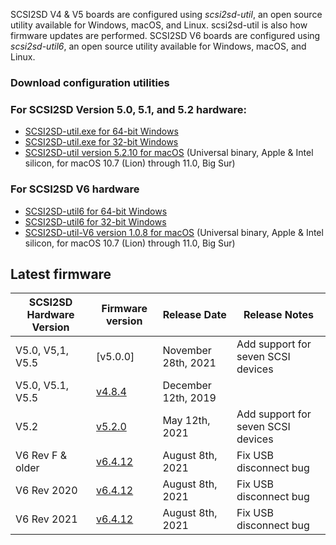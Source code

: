 SCSI2SD V4 & V5 boards are configured using *scsi2sd-util*, an open source utility available for Windows, macOS, and Linux. scsi2sd-util is also how firmware updates are performed. 
SCSI2SD V6 boards are configured using *scsi2sd-util6*, an open source utility available for Windows, macOS, and Linux. 

### Download configuration utilities

### For SCSI2SD Version 5.0, 5.1, and 5.2 hardware:

- [SCSI2SD-util.exe for 64-bit Windows](https://www.scsi2sd.com/v5/releases/v5.2.0/windows/win64/scsi2sd-util-win64.zip)
- [SCSI2SD-util.exe for 32-bit Windows](https://www.scsi2sd.com/v5/releases/v5.2.0/windows/win32/scsi2sd-util32.zip)
- [SCSI2SD-util version 5.2.10 for macOS](http://github.com/rabbitholecomputing/SCSI2SD/releases/download/5.2.10-util/SCSI2SD-util.app.zip) 
  (Universal binary, Apple & Intel silicon, for macOS 10.7 (Lion) through 11.0, Big Sur)

### For SCSI2SD V6 hardware

- [SCSI2SD-util6 for 64-bit Windows](http://www.codesrc.com/files/scsi2sd-v6/latest/windows/32bit/scsi2sd-util6-x86-6.4.11.zip)
- [SCSI2SD-util6 for 32-bit Windows](http://www.codesrc.com/files/scsi2sd-v6/latest/windows/32bit/scsi2sd-util6-x86-6.4.11.zip)
- [SCSI2SD-util-V6 version 1.0.8 for macOS](https://github.com/rabbitholecomputing/SCSI2SD-util-V6/releases/download/1.0.8/SCSI2SD-util.zip)
  (Universal binary, Apple & Intel silicon, for macOS 10.7 (Lion) through 11.0, Big Sur)

## Latest firmware

| SCSI2SD Hardware Version | Firmware version                                                             | Release Date     | Release Notes  |
|--------------------------|-------------------------------------------------------------------------------------------------|---------------------|---|
| V5.0, V5,1, V5.5         | [v5.0.0]                                                                                        | November 28th, 2021     | Add support for seven SCSI devices  |
| V5.0, V5.1, V5.5         | [v4.8.4](https://www.scsi2sd.com/v5/releases/v4.8.4/firmware/firmware_bundle-v4.8.04.scsi2sd)   | December 12th, 2019     |
| V5.2                     | [v5.2.0](http://scsi2sd.com/v5/releases/v5.2.0/firmware/SCSI2SD-V52.cyacd) | May 12th, 2021     | Add support for seven SCSI devices  |
| V6 Rev F & older         | [v6.4.12](http://www.scsi2sd.com/v6/files/v6.4.12/firmware.V6.revF.dfu)   | August 8th, 2021    | Fix USB disconnect bug  |
| V6 Rev 2020              | [v6.4.12](http://www.scsi2sd.com/v6/files/v6.4.12/firmware.V6.2020.dfu)   | August 8th, 2021    | Fix USB disconnect bug  |
| V6 Rev 2021              | [v6.4.12](http://www.scsi2sd.com/v6/files/v6.4.12/firmware.V6.2021.dfu)   | August 8th, 2021    | Fix USB disconnect bug  |
